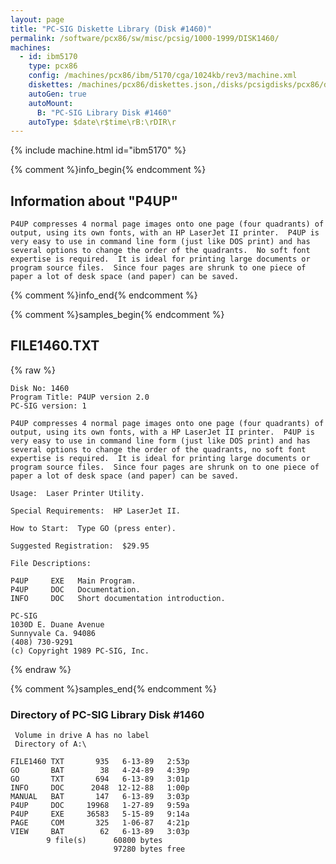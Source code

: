 ```yaml
---
layout: page
title: "PC-SIG Diskette Library (Disk #1460)"
permalink: /software/pcx86/sw/misc/pcsig/1000-1999/DISK1460/
machines:
  - id: ibm5170
    type: pcx86
    config: /machines/pcx86/ibm/5170/cga/1024kb/rev3/machine.xml
    diskettes: /machines/pcx86/diskettes.json,/disks/pcsigdisks/pcx86/diskettes.json
    autoGen: true
    autoMount:
      B: "PC-SIG Library Disk #1460"
    autoType: $date\r$time\rB:\rDIR\r
---
```


{% include machine.html id="ibm5170" %}

{% comment %}info_begin{% endcomment %}

## Information about "P4UP"

    P4UP compresses 4 normal page images onto one page (four quadrants) of
    output, using its own fonts, with an HP LaserJet II printer.  P4UP is
    very easy to use in command line form (just like DOS print) and has
    several options to change the order of the quadrants.  No soft font
    expertise is required.  It is ideal for printing large documents or
    program source files.  Since four pages are shrunk to one piece of
    paper a lot of desk space (and paper) can be saved.
{% comment %}info_end{% endcomment %}

{% comment %}samples_begin{% endcomment %}

## FILE1460.TXT

{% raw %}
```
Disk No: 1460
Program Title: P4UP version 2.0
PC-SIG version: 1

P4UP compresses 4 normal page images onto one page (four quadrants) of
output, using its own fonts, with a HP LaserJet II printer.  P4UP is
very easy to use in command line form (just like DOS print) and has
several options to change the order of the quadrants, no soft font
expertise is required.  It is ideal for printing large documents or
program source files.  Since four pages are shrunk on to one piece of
paper a lot of desk space (and paper) can be saved.

Usage:  Laser Printer Utility.

Special Requirements:  HP LaserJet II.

How to Start:  Type GO (press enter).

Suggested Registration:  $29.95

File Descriptions:

P4UP     EXE   Main Program.
P4UP     DOC   Documentation.
INFO     DOC   Short documentation introduction.

PC-SIG
1030D E. Duane Avenue
Sunnyvale Ca. 94086
(408) 730-9291
(c) Copyright 1989 PC-SIG, Inc.

```
{% endraw %}

{% comment %}samples_end{% endcomment %}

### Directory of PC-SIG Library Disk #1460

     Volume in drive A has no label
     Directory of A:\

    FILE1460 TXT       935   6-13-89   2:53p
    GO       BAT        38   4-24-89   4:39p
    GO       TXT       694   6-13-89   3:01p
    INFO     DOC      2048  12-12-88   1:00p
    MANUAL   BAT       147   6-13-89   3:03p
    P4UP     DOC     19968   1-27-89   9:59a
    P4UP     EXE     36583   5-15-89   9:14a
    PAGE     COM       325   1-06-87   4:21p
    VIEW     BAT        62   6-13-89   3:03p
            9 file(s)      60800 bytes
                           97280 bytes free
